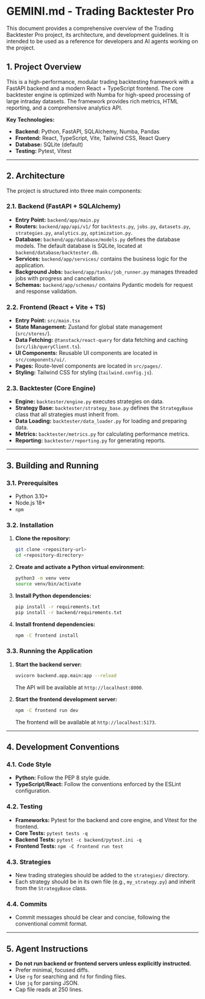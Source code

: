 # GEMINI.md - Trading Backtester Pro

This document provides a comprehensive overview of the Trading Backtester Pro project, its architecture, and development guidelines. It is intended to be used as a reference for developers and AI agents working on the project.

## 1. Project Overview

This is a high-performance, modular trading backtesting framework with a FastAPI backend and a modern React + TypeScript frontend. The core backtester engine is optimized with Numba for high-speed processing of large intraday datasets. The framework provides rich metrics, HTML reporting, and a comprehensive analytics API.

**Key Technologies:**

*   **Backend:** Python, FastAPI, SQLAlchemy, Numba, Pandas
*   **Frontend:** React, TypeScript, Vite, Tailwind CSS, React Query
*   **Database:** SQLite (default)
*   **Testing:** Pytest, Vitest

---

## 2. Architecture

The project is structured into three main components:

### 2.1. Backend (FastAPI + SQLAlchemy)

*   **Entry Point:** `backend/app/main.py`
*   **Routers:** `backend/app/api/v1/` for `backtests.py`, `jobs.py`, `datasets.py`, `strategies.py`, `analytics.py`, `optimization.py`.
*   **Database:** `backend/app/database/models.py` defines the database models. The default database is SQLite, located at `backend/database/backtester.db`.
*   **Services:** `backend/app/services/` contains the business logic for the application.
*   **Background Jobs:** `backend/app/tasks/job_runner.py` manages threaded jobs with progress and cancellation.
*   **Schemas:** `backend/app/schemas/` contains Pydantic models for request and response validation.

### 2.2. Frontend (React + Vite + TS)

*   **Entry Point:** `src/main.tsx`
*   **State Management:** Zustand for global state management (`src/stores/`).
*   **Data Fetching:** `@tanstack/react-query` for data fetching and caching (`src/lib/queryClient.ts`).
*   **UI Components:** Reusable UI components are located in `src/components/ui/`.
*   **Pages:** Route-level components are located in `src/pages/`.
*   **Styling:** Tailwind CSS for styling (`tailwind.config.js`).

### 2.3. Backtester (Core Engine)

*   **Engine:** `backtester/engine.py` executes strategies on data.
*   **Strategy Base:** `backtester/strategy_base.py` defines the `StrategyBase` class that all strategies must inherit from.
*   **Data Loading:** `backtester/data_loader.py` for loading and preparing data.
*   **Metrics:** `backtester/metrics.py` for calculating performance metrics.
*   **Reporting:** `backtester/reporting.py` for generating reports.

---

## 3. Building and Running

### 3.1. Prerequisites

*   Python 3.10+
*   Node.js 18+
*   `npm`

### 3.2. Installation

1.  **Clone the repository:**
    ```bash
    git clone <repository-url>
    cd <repository-directory>
    ```

2.  **Create and activate a Python virtual environment:**
    ```bash
    python3 -m venv venv
    source venv/bin/activate
    ```

3.  **Install Python dependencies:**
    ```bash
    pip install -r requirements.txt
    pip install -r backend/requirements.txt
    ```

4.  **Install frontend dependencies:**
    ```bash
    npm -C frontend install
    ```

### 3.3. Running the Application

1.  **Start the backend server:**
    ```bash
    uvicorn backend.app.main:app --reload
    ```
    The API will be available at `http://localhost:8000`.

2.  **Start the frontend development server:**
    ```bash
    npm -C frontend run dev
    ```
    The frontend will be available at `http://localhost:5173`.

---

## 4. Development Conventions

### 4.1. Code Style

*   **Python:** Follow the PEP 8 style guide.
*   **TypeScript/React:** Follow the conventions enforced by the ESLint configuration.

### 4.2. Testing

*   **Frameworks:** Pytest for the backend and core engine, and Vitest for the frontend.
*   **Core Tests:** `pytest tests -q`
*   **Backend Tests:** `pytest -c backend/pytest.ini -q`
*   **Frontend Tests:** `npm -C frontend run test`

### 4.3. Strategies

*   New trading strategies should be added to the `strategies/` directory.
*   Each strategy should be in its own file (e.g., `my_strategy.py`) and inherit from the `StrategyBase` class.

### 4.4. Commits

*   Commit messages should be clear and concise, following the conventional commit format.

---

## 5. Agent Instructions

*   **Do not run backend or frontend servers unless explicitly instructed.**
*   Prefer minimal, focused diffs.
*   Use `rg` for searching and `fd` for finding files.
*   Use `jq` for parsing JSON.
*   Cap file reads at 250 lines.